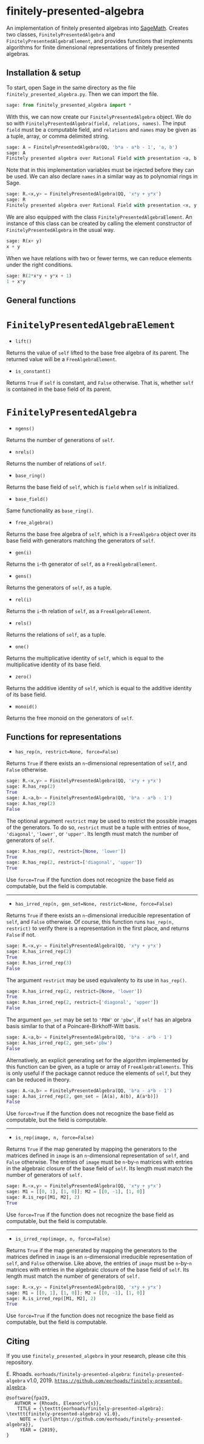 # finitely-presented-algebra

An implementation of finitely presented algebras into [SageMath](http://www.sagemath.org/). Creates two classes, `FinitelyPresentedAlgebra` and `FinitelyPresentedAlgebraElement`, and provides functions that implements algorithms for finite dimensional representations of finitely presented algebras.

## Installation & setup


To start, open Sage in the same directory as the file `finitely_presented_algebra.py`. Then we can import the file.

```python
sage: from finitely_presented_algebra import *
```

With this, we can now create our `FinitelyPresentedAlgebra` object. We do so with `FinitelyPresentedAlgebra(field, relations, names)`. The input `field` must be a computable field, and `relations` and `names` may be given as a tuple, array, or comma delimited string.

```python
sage: A = FinitelyPresentedAlgebra(QQ, 'b*a - a*b - 1', 'a, b')
sage: A
Finitely presented algebra over Rational Field with presentation <a, b | -1 - a*b + b*a>
```

Note that in this implementation variables must be injected before they can be used. We can also declare `names` in a similar way as to polynomial rings in Sage.

```python
sage: R.<x,y> = FinitelyPresentedAlgebra(QQ, 'x*y + y*x')
sage: R
Finitely presented algebra over Rational Field with presentation <x, y | x*y + y*x>
````

We are also equipped with the class `FinitelyPresentedAlgebraElement`. An instance of this class can be created by calling the element constructor of `FinitelyPresentedAlgebra` in the usual way.

```python
sage: R(x+ y)
x + y
```

When we have relations with two or fewer terms, we can reduce elements under the right conditions.

```python
sage: R(2*x*y + y*x + 1)
1 + x*y
```

## General functions

# `FinitelyPresentedAlgebraElement`

* `lift()`

Returns the value of `self` lifted to the base free algebra of its parent. The returned value will be a `FreeAlgebraElement`.

* `is_constant()`

Returns `True` if `self` is constant, and `False` otherwise. That is, whether `self` is contained in the base field of its parent.

# `FinitelyPresentedAlgebra`

* `ngens()`

Returns the number of generations of `self`.

* `nrels()`

Returns the number of relations of `self`.

* `base_ring()`

Returns the base field of `self`, which is `field` when `self` is initialized.

* `base_field()`

Same functionality as `base_ring()`.

* `free_algebra()`

Returns the base free algebra of `self`, which is a `FreeAlgebra` object over its base field with generators matching the generators of `self`.

* `gen(i)`

Returns the `i`-th generator of `self`, as a `FreeAlgebraElement`.

* `gens()`

Returns the generators of `self`, as a tuple.

* `rel(i)`

Returns the `i`-th relation of `self`, as a `FreeAlgebraElement`.

* `rels()`

Returns the relations of `self`, as a tuple.

* `one()`

Returns the multiplicative identity of `self`, which is equal to the multiplicative identity of its base field.

* `zero()`

Returns the additive identity of `self`, which is equal to the additive identity of its base field.

* `monoid()`

Returns the free monoid on the generators of `self`.

## Functions for representations

* `has_rep(n, restrict=None, force=False)`

Returns `True` if there exists an `n`-dimensional representation of `self`, and `False` otherwise.

```python
sage: R.<x,y> = FinitelyPresentedAlgebra(QQ, 'x*y + y*x')
sage: R.has_rep(2)
True
sage: A.<a,b> = FinitelyPresentedAlgebra(QQ, 'b*a - a*b - 1')
sage: A.has_rep(2)
False
```

The optional argument `restrict` may be used to restrict the possible images of the generators. To do so, `restrict` must be a tuple with entries of `None`, `'diagonal'`, `'lower'`, or `'upper'`. Its length must match the number of generators of `self`.

```python
sage: R.has_rep(2, restrict=[None, 'lower'])
True
sage: R.has_rep(2, restrict=['diagonal', 'upper'])
True
```

Use `force=True` if the function does not recognize the base field as computable, but the field is computable.

---

* `has_irred_rep(n, gen_set=None, restrict=None, force=False)`

Returns `True` if there exists an `n`-dimensional irreducible representation of `self`, and `False` otherwise. Of course, this function runs `has_rep(n, restrict)` to verify there is a representation in the first place, and returns `False` if not.

```python
sage: R.<x,y> = FinitelyPresentedAlgebra(QQ, 'x*y + y*x')
sage: R.has_irred_rep(2)
True
sage: R.has_irred_rep(3)
False
```

The argument `restrict` may be used equivalenty to its use in `has_rep()`.

```python
sage: R.has_irred_rep(2, restrict=[None, 'lower'])
True
sage: R.has_irred_rep(2, restrict=['diagonal', 'upper'])
False
```

The argument `gen_set` may be set to `'PBW'` or `'pbw'`, if `self` has an algebra basis similar to that of a Poincaré-Birkhoff-Witt basis.

```python
sage: A.<a,b> = FinitelyPresentedAlgebra(QQ, 'b*a - a*b - 1')
sage: A.has_irred_rep(2, gen_set='pbw')
False
```

Alternatively, an explicit generating set for the algorithm implemented by this function can be given, as a tuple or array of `FreeAlgebraElements`. This is only useful if the package cannot reduce the elements of `self`, but they can be reduced in theory.

```python
sage: A.<a,b> = FinitelyPresentedAlgebra(QQ, 'b*a - a*b - 1')
sage: A.has_irred_rep(2, gen_set = [A(a), A(b), A(a*b)])
False
```

Use `force=True` if the function does not recognize the base field as computable, but the field is computable.

---

* `is_rep(image, n, force=False)`

Returns `True` if the map generated by mapping the generators to the matrices defined in `image` is an `n`-dimensional representation of `self`, and `False` otherwise. The entries of `image` must be `n`-by-`n` matrices with entries in the algebraic closure of the base field of `self`. Its length must match the number of generators of `self.`

```python
sage: R.<x,y> = FinitelyPresentedAlgebra(QQ, 'x*y + y*x')
sage: M1 = [[0, 1], [1, 0]]; M2 = [[0, -1], [1, 0]]
sage: R.is_rep([M1, M2], 2)
True
```

Use `force=True` if the function does not recognize the base field as computable, but the field is computable.

---

* `is_irred_rep(image, n, force=False)`

Returns `True` if the map generated by mapping the generators to the matrices defined in `image` is an `n`-dimensional irreducible representation of `self`, and `False` otherwise. Like above, the entries of `image` must be `n`-by-`n` matrices with entries in the algebraic closure of the base field of `self`. Its length must match the number of generators of `self.`

```python
sage: R.<x,y> = FinitelyPresentedAlgebra(QQ, 'x*y + y*x')
sage: M1 = [[0, 1], [1, 0]]; M2 = [[0, -1], [1, 0]]
sage: R.is_irred_rep([M1, M2], 2)
True
```

Use `force=True` if the function does not recognize the base field as computable, but the field is computable.

## Citing

If you use `finitely_presented_algebra` in your research, please cite this repository. 

E. Rhoads. `eorhoads/finitely-presented-algebra`: `finitely-presented-algebra` v1.0, 2019. [`https://github.com/eorhoads/finitely-presented-algebra`](https://github.com/eorhoads/finitely-presented-algebra).

```
@software{fpa19,
   AUTHOR = {Rhoads, Eleanor\v{s}},
    TITLE = {\texttt{eorhoads/finitely-presented-algebra}: \texttt{finitely-presented-algebra} v1.0},
     NOTE = {\url{https://github.com/eorhoads/finitely-presented-algebra}},
     YEAR = {2019},
}
```
